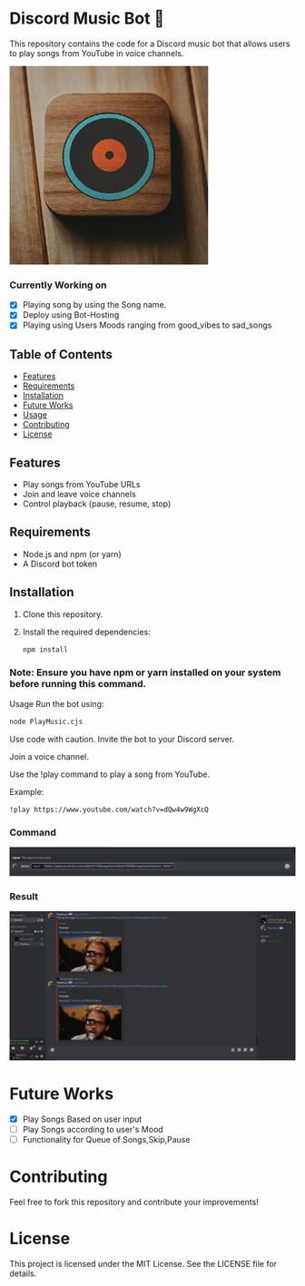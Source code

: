 # Discord Music Bot 🎵

This repository contains the code for a Discord music bot that allows users to play songs from YouTube in voice channels.

<img src="icon/PlayMusic.png" alt="Discord Music Bot" width="350"/>

### Currently Working on

- [x] Playing song by using the Song name.
- [x] Deploy using Bot-Hosting
- [x] Playing using Users Moods ranging from good_vibes to sad_songs

## Table of Contents

- [Features](#features)
- [Requirements](#requirements)
- [Installation](#installation)
- [Future Works](#FutureWorks)
- [Usage](#usage)
- [Contributing](#contributing)
- [License](#license)

## Features <a name="features"></a>

- Play songs from YouTube URLs
- Join and leave voice channels
- Control playback (pause, resume, stop)

## Requirements <a name="requirements"></a>

- Node.js and npm (or yarn)
- A Discord bot token

## Installation <a name="installation"></a>

1. Clone this repository.
2. Install the required dependencies:

   ```bash
   npm install
   ```

### Note: Ensure you have npm or yarn installed on your system before running this command.

Usage <a name="usage"></a>
Run the bot using:

```Bash
node PlayMusic.cjs
```

Use code with caution.
Invite the bot to your Discord server.

Join a voice channel.

Use the !play <url> command to play a song from YouTube.

Example:

```
!play https://www.youtube.com/watch?v=dQw4w9WgXcQ
```

### Command

   <img src="icon/Working.jpeg" alt="Input" width="600"/>
  
### Result
   <img src="icon/output.jpeg" alt="Output" width="600"/>

# Future Works <a name="FutureWorks"></a>

- [x] Play Songs Based on user input
- [ ] Play Songs according to user's Mood
- [ ] Functionality for Queue of Songs,Skip,Pause

# Contributing <a name="contributing"></a>

Feel free to fork this repository and contribute your improvements!

# License <a name="license"></a>

This project is licensed under the MIT License. See the LICENSE file for details.
